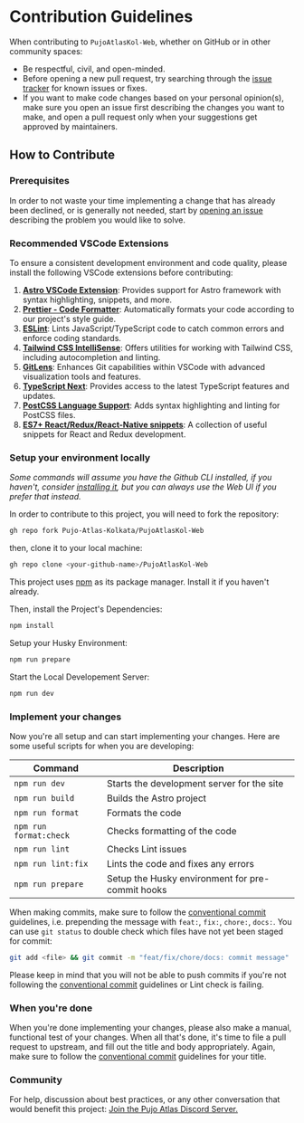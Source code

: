 # Contribution Guidelines

When contributing to `PujoAtlasKol-Web`, whether on GitHub or in other community spaces:

- Be respectful, civil, and open-minded.
- Before opening a new pull request, try searching through the [issue tracker](https://github.com/Pujo-Atlas-Kolkata/PujoAtlasKol-Web/issues) for known issues or fixes.
- If you want to make code changes based on your personal opinion(s), make sure you open an issue first describing the changes you want to make, and open a pull request only when your suggestions get approved by maintainers.

## How to Contribute

### Prerequisites

In order to not waste your time implementing a change that has already been declined, or is generally not needed, start by [opening an issue](https://github.com/Pujo-Atlas-Kolkata/PujoAtlasKol-Web/issues/new) describing the problem you would like to solve.

### Recommended VSCode Extensions

To ensure a consistent development environment and code quality, please install the following VSCode extensions before contributing:

1. **[Astro VSCode Extension](https://marketplace.visualstudio.com/items?itemName=astro-build.astro-vscode)**: Provides support for Astro framework with syntax highlighting, snippets, and more.
2. **[Prettier - Code Formatter](https://marketplace.visualstudio.com/items?itemName=esbenp.prettier-vscode)**: Automatically formats your code according to our project's style guide.
3. **[ESLint](https://marketplace.visualstudio.com/items?itemName=dbaeumer.vscode-eslint)**: Lints JavaScript/TypeScript code to catch common errors and enforce coding standards.
4. **[Tailwind CSS IntelliSense](https://marketplace.visualstudio.com/items?itemName=bradlc.vscode-tailwindcss)**: Offers utilities for working with Tailwind CSS, including autocompletion and linting.
5. **[GitLens](https://marketplace.visualstudio.com/items?itemName=eamodio.gitlens)**: Enhances Git capabilities within VSCode with advanced visualization tools and features.
6. **[TypeScript Next](https://marketplace.visualstudio.com/items?itemName=ms-vscode.vscode-typescript-next)**: Provides access to the latest TypeScript features and updates.
7. **[PostCSS Language Support](https://marketplace.visualstudio.com/items?itemName=csstools.postcss)**: Adds syntax highlighting and linting for PostCSS files.
8. **[ES7+ React/Redux/React-Native snippets](https://marketplace.visualstudio.com/items?itemName=dsznajder.es7-react-js-snippets)**: A collection of useful snippets for React and Redux development.

### Setup your environment locally

_Some commands will assume you have the Github CLI installed, if you haven't, consider [installing it](https://github.com/cli/cli#installation), but you can always use the Web UI if you prefer that instead._

In order to contribute to this project, you will need to fork the repository:

```bash
gh repo fork Pujo-Atlas-Kolkata/PujoAtlasKol-Web
```

then, clone it to your local machine:

```bash
gh repo clone <your-github-name>/PujoAtlasKol-Web
```

This project uses [npm](https://www.npmjs.com/) as its package manager. Install it if you haven't already.

Then, install the Project's Dependencies:

```bash
npm install
```

Setup your Husky Environment:

```bash
npm run prepare
```

Start the Local Developement Server:

```bash
npm run dev
```

### Implement your changes

Now you're all setup and can start implementing your changes. Here are some useful scripts for when you are developing:

| Command                | Description                                      |
| ---------------------- | ------------------------------------------------ |
| `npm run dev`          | Starts the development server for the site       |
| `npm run build`        | Builds the Astro project                         |
| `npm run format`       | Formats the code                                 |
| `npm run format:check` | Checks formatting of the code                    |
| `npm run lint`         | Checks Lint issues                               |
| `npm run lint:fix`     | Lints the code and fixes any errors              |
| `npm run prepare`      | Setup the Husky environment for pre-commit hooks |

When making commits, make sure to follow the [conventional commit](https://www.conventionalcommits.org/en/v1.0.0/) guidelines, i.e. prepending the message with `feat:`, `fix:`, `chore:`, `docs:`. You can use `git status` to double check which files have not yet been staged for commit:

```bash
git add <file> && git commit -m "feat/fix/chore/docs: commit message"
```

Please keep in mind that you will not be able to push commits if you're not following the [conventional commit](https://www.conventionalcommits.org/en/v1.0.0/) guidelines or Lint check is failing.

### When you're done

When you're done implementing your changes, please also make a manual, functional test of your changes. When all that's done, it's time to file a pull request to upstream, and fill out the title and body appropriately. Again, make sure to follow the [conventional commit](https://www.conventionalcommits.org/en/v1.0.0/) guidelines for your title.

### Community

For help, discussion about best practices, or any other conversation that would benefit this project: [Join the Pujo Atlas Discord Server.](https://discord.com/invite/xxSXWYf6d4)
